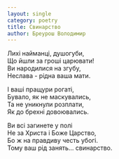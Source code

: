 ```yaml
---
layout: single
category: poetry
title: Свинарство
author: Бреурош Володимир
---
```


Лихі найманці, душогуби,  
Що йшли за гроші царювати!  
Ви народилися на згубу,  
Неслава - рідна ваша мати.   

І ваші пращури рогаті,  
Бувало, як не маскувались,  
Та не уникнули розплати,  
Як до брехні довоювались.   

Ви всі загинете у полі  
Не за Христа і Боже Царство,  
Бо ж на правдиву честь убогі.  
Тому ваш рід занять… свинарство.  
